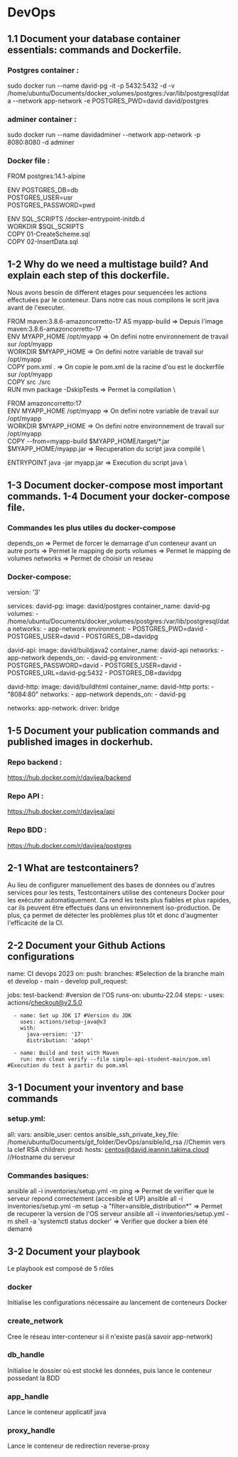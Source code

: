 # DevOps
## 1.1 Document your database container essentials: commands and Dockerfile.
### Postgres container :
sudo docker run --name david-pg -it -p 5432:5432 -d -v /home/ubuntu/Documents/docker_volumes/postgres:/var/lib/postgresql/data --network app-network -e POSTGRES_PWD=david david/postgres

### adminer container :
sudo docker run --name davidadminer --network app-network -p 8080:8080 -d adminer

### Docker file :
FROM postgres:14.1-alpine

ENV POSTGRES_DB=db \
   POSTGRES_USER=usr \
   POSTGRES_PASSWORD=pwd
   
ENV SQL_SCRIPTS /docker-entrypoint-initdb.d \
WORKDIR $SQL_SCRIPTS \
COPY 01-CreateScheme.sql \
COPY 02-InsertData.sql

## 1-2 Why do we need a multistage build? And explain each step of this dockerfile.
Nous avons besoin de different etages pour sequencées les actions effectuées par le conteneur.
Dans notre cas nous compilons le scrit java avant de l'executer.

FROM maven:3.8.6-amazoncorretto-17 AS myapp-build => Depuis l'image maven:3.8.6-amazoncorretto-17 \
ENV MYAPP_HOME /opt/myapp => On defini notre environnement de travail sur /opt/myapp \
WORKDIR $MYAPP_HOME => On defini notre variable de travail sur /opt/myapp \
COPY pom.xml . => On copie le pom.xml de la racine d'ou est le dockerfile sur /opt/myapp \
COPY src ./src \
RUN mvn package -DskipTests => Permet la compilation \

FROM amazoncorretto:17 \
ENV MYAPP_HOME /opt/myapp => On defini notre variable de travail sur /opt/myapp \
WORKDIR $MYAPP_HOME => On defini notre environnement de travail sur /opt/myapp \
COPY --from=myapp-build $MYAPP_HOME/target/*.jar $MYAPP_HOME/myapp.jar => Recuperation du script java compilé \

ENTRYPOINT java -jar myapp.jar => Execution du script java \

## 1-3 Document docker-compose most important commands. 1-4 Document your docker-compose file.
### Commandes les plus utiles du docker-compose
depends_on => Permet de forcer le demarrage d'un conteneur avant un autre
ports => Permet le mapping de ports
volumes => Permet le mapping de volumes
networks => Permet de choisir un reseau
### Docker-compose:
version: '3'

services:
  david-pg:
    image: david/postgres
    container_name: david-pg
    volumes:
      - /home/ubuntu/Documents/docker_volumes/postgres:/var/lib/postgresql/data
    networks:
      - app-network
    environment:
      - POSTGRES_PWD=david
      - POSTGRES_USER=david
      - POSTGRES_DB=davidpg

  david-api:
    image: david/buildjava2
    container_name: david-api
    networks:
      - app-network
    depends_on:
      - david-pg
    environment:
      - POSTGRES_PASSWORD=david
      - POSTGRES_USER=david
      - POSTGRES_URL=david-pg:5432
      - POSTGRES_DB=davidpg


  david-http:
    image: david/buildhtml
    container_name: david-http
    ports:
      - "8084:80"
    networks:
      - app-network
    depends_on:
      - david-pg

networks:
  app-network:
    driver: bridge

## 1-5 Document your publication commands and published images in dockerhub.
### Repo backend :
https://hub.docker.com/r/davijea/backend
### Repo API :
https://hub.docker.com/r/davijea/api
### Repo BDD :
https://hub.docker.com/r/davijea/postgres

## 2-1 What are testcontainers?
Au lieu de configurer manuellement des bases de données ou d'autres services pour les tests, Testcontainers utilise des conteneurs Docker pour les exécuter automatiquement. Ca rend les tests plus fiables et plus rapides, car ils peuvent être effectués dans un environnement iso-production. De plus, ça permet de détecter les problèmes plus tôt et donc d'augmenter l'efficacité de la CI.

## 2-2 Document your Github Actions configurations
name: CI devops 2023
on:
  push:
    branches: #Selection de la branche main et develop
      - main
      - develop
  pull_request:

jobs:
  test-backend: #version de l'OS
    runs-on: ubuntu-22.04
    steps:
      - uses: actions/checkout@v2.5.0

      - name: Set up JDK 17 #Version du JDK
        uses: actions/setup-java@v3
        with:
          java-version: '17'
          distribution: 'adopt'

      - name: Build and test with Maven
        run: mvn clean verify --file simple-api-student-main/pom.xml #Execution du test à partir du pom.xml

## 3-1 Document your inventory and base commands
### setup.yml:
all:
 vars:
   ansible_user: centos
   ansible_ssh_private_key_file: /home/ubuntu/Documents/git_folder/DevOps/ansible/id_rsa //Chemin vers la clef RSA
 children:
   prod:
     hosts: centos@david.jeannin.takima.cloud //Hostname du serveur

### Commandes basiques:
ansible all -i inventories/setup.yml -m ping => Permet de verifier que le serveur repond correctement (accesible et UP)
ansible all -i inventories/setup.yml -m setup -a "filter=ansible_distribution*" => Permet de recuperer la version de l'OS serveur
ansible all -i inventories/setup.yml -m shell -a 'systemctl status docker' => Verifier que docker a bien été demarré

## 3-2 Document your playbook
Le playbook est composé de 5 rôles
### docker
Initialise les configurations nécessaire au lancement de conteneurs Docker
### create_network
Cree le réseau inter-conteneur si il n'existe pas(à savoir app-network)
### db_handle
Initialise le dossier où est stocké les données, puis lance le conteneur possedant la BDD
### app_handle
Lance le conteneur applicatif java
### proxy_handle
Lance le conteneur de redirection reverse-proxy

